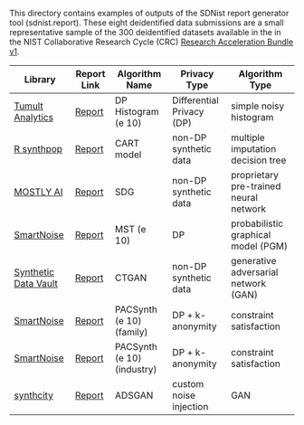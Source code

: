 This directory contains examples of outputs of the SDNist report generator tool (sdnist.report).  These eight deidentified data submissions are a small representative sample of the 300 deidentified datasets available in the in the NIST Collaborative Research Cycle (CRC) [Research Acceleration Bundle v1](https://github.com/usnistgov/privacy_collaborative_research_cycle/).


Library | Report Link | Algorithm Name | Privacy Type | Algorithm Type |
------- | ----------- | -------------- | ------------ | -------------- |	
[Tumult Analytics](https://docs.tmlt.dev/analytics/latest/) 			  | [Report](https://htmlpreview.github.io/?https://raw.githubusercontent.com/usnistgov/SDNist/tree/main/sdnist/report/sample-reports/report_dphist_e_10_cf8_na2019_05-19-2023T18.01.12/report.html) | DP Histogram (e 10) | Differential Privacy (DP) | simple noisy histogram |
[R synthpop](https://cran.r-project.org/web/packages/synthpop/index.html) | [Report](https://htmlpreview.github.io/?https://raw.githubusercontent.com/usnistgov/SDNist/tree/main/sdnist/report/sample-reports/report_cart_cf21_na2019_05-19-2023T18.01.12/report.html) | CART model | non-DP synthetic data | multiple imputation decision tree |
[MOSTLY AI](https://mostly.ai/synthetic-data) 						  | [Report](https://htmlpreview.github.io/?https://raw.githubusercontent.com/usnistgov/SDNist/tree/main/sdnist/report/sample-reports/report_mostlyai_sd_platform_MichaelPlatzer_2_05-19-2023T18.01.12/report.html) | SDG | non-DP synthetic data | proprietary pre-trained neural network |
[SmartNoise](https://github.com/opendp/smartnoise-sdk/tree/main/synth)    | [Report](https://htmlpreview.github.io/?https://raw.githubusercontent.com/usnistgov/SDNist/tree/main/sdnist/report/sample-reports/report_mst_e10_demographic_focused_na2019_05-19-2023T18.01.12/report.html) | MST (e 10) | DP | probabilistic graphical model (PGM) |
[Synthetic Data Vault](https://github.com/sdv-dev/CTGAN) 								  | [Report](https://htmlpreview.github.io/?https://raw.githubusercontent.com/usnistgov/SDNist/tree/main/sdnist/report/sample-reports/report_sdv_ctgan_epochs500_SlokomManel_1_05-19-2023T18.01.12/report.html) | CTGAN  | non-DP synthetic data |  generative adversarial network (GAN) |
[SmartNoise](https://github.com/opendp/smartnoise-sdk/tree/main/synth)    | [Report](https://htmlpreview.github.io/?https://raw.githubusercontent.com/usnistgov/SDNist/tree/main/sdnist/report/sample-reports/report_pac_synth_e_10_family_focused_na2019_05-19-2023T18.01.12/report.html) | PACSynth (e 10) (family) | DP + k-anonymity | constraint satisfaction |
[SmartNoise](https://github.com/opendp/smartnoise-sdk/tree/main/synth)    | [Report](https://htmlpreview.github.io/?https://raw.githubusercontent.com/usnistgov/SDNist/tree/main/sdnist/report/sample-reports/report_pac_synth_e_10_industry_focused_na2019_05-19-2023T18.01.12/report.html) | PACSynth (e 10) (industry) | DP + k-anonymity | constraint satisfaction |
[synthcity](https://github.com/vanderschaarlab/synthcity)                | [Report](https://htmlpreview.github.io/?https://raw.githubusercontent.com/usnistgov/SDNist/tree/main/sdnist/report/sample-reports/report_adsgan_ZhaozhiQian_1_05-19-2023T18.01.12/report.html) | ADSGAN | custom noise injection | GAN | 